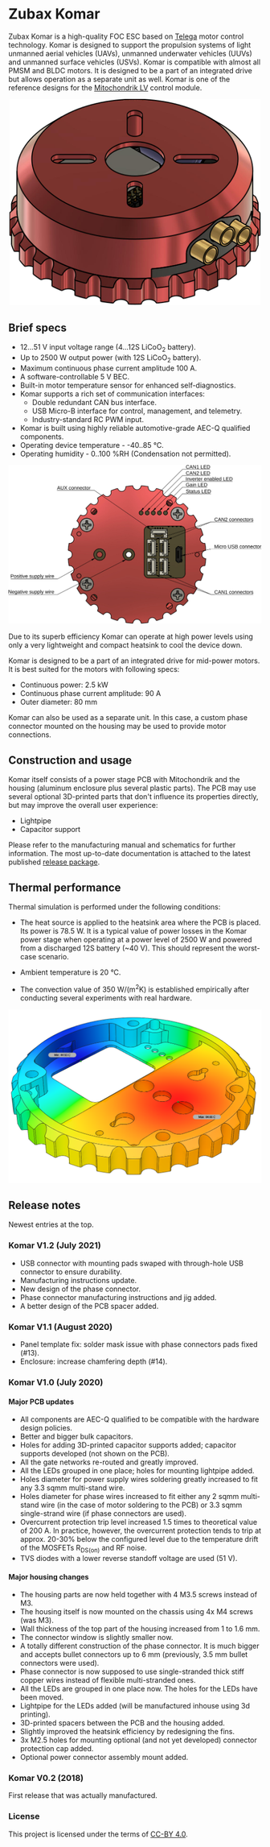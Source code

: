 # Zubax Komar

Zubax Komar is a high-quality FOC ESC based on [Telega](https://zubax.com/technologies/telega) motor control technology.
Komar is designed to support the propulsion systems of light unmanned aerial vehicles (UAVs), unmanned underwater vehicles (UUVs)
and unmanned surface vehicles (USVs). Komar is compatible with almost all PMSM and BLDC motors.
It is designed to be a part of an integrated drive but allows operation as a separate unit as well.
Komar is one of the reference designs for the [Mitochondrik LV](https://zubax.com/products/mitochondrik-lv) control module.

<p align="center">
<img src="figures/Komar.svg" alt="Zubax Komar" width="500"/>
</p>

## Brief specs

* 12...51 V input voltage range (4...12S LiCoO<sub>2</sub> battery).
* Up to 2500 W output power (with 12S LiCoO<sub>2</sub> battery).
* Maximum continuous phase current amplitude 100 A.
* A software-controllable 5 V BEC.
* Built-in motor temperature sensor for enhanced self-diagnostics.
* Komar supports a rich set of communication interfaces:
  * Double redundant CAN bus interface.
  * USB Micro-B interface for control, management, and telemetry.
  * Industry-standard RC PWM input.
* Komar is built using highly reliable automotive-grade AEC-Q qualified components.
* Operating device temperature - -40..85 °C.
* Operating humidity - 0..100 %RH (Condensation not permitted).

<img src="figures/connectors leds.svg" alt="Komar connectors and LEDs placement" />

Due to its superb efficiency Komar can operate at high power levels using only a very lightweight and compact heatsink to cool the device down.

Komar is designed to be a part of an integrated drive for mid-power motors.
It is best suited for the motors with following specs:

* Continuous power: 2.5 kW
* Continuous phase current amplitude: 90 A
* Outer diameter: 80 mm

Komar can also be used as a separate unit. In this case, a custom phase connector mounted on the housing may be used to provide motor connections.

## Construction and usage

Komar itself consists of a power stage PCB with Mitochondrik and the housing (aluminum enclosure plus several plastic parts).
The PCB may use several optional 3D-printed parts that don't influence its properties directly, but may improve the overall user experience:

- Lightpipe
- Capacitor support

Please refer to the manufacturing manual and schematics for further information.
The most up-to-date documentation is attached to the latest published
[release package](https://github.com/Zubax/Komar/releases).

## Thermal performance

Thermal simulation is performed under the following conditions:

* The heat source is applied to the heatsink area where the PCB is placed. Its power is 78.5 W.
  It is a typical value of power losses in the Komar power stage when operating at a power level of 2500 W
  and powered from a discharged 12S battery (~40 V). This should represent the worst-case scenario.

* Ambient temperature is 20 °C.

* The convection value of 350 W/(m<sup>2</sup>K) is established empirically after conducting several experiments with real hardware.

<img src="figures/thermal_performance.png" alt="Zubax Komar thermal performance" />

## Release notes

Newest entries at the top.

### Komar V1.2 (July 2021)

* USB connector with mounting pads swaped with through-hole USB connector to ensure durability.
* Manufacturing instructions update.
* New design of the phase connector.
* Phase connector manufacturing instructions and jig added.
* A better design of the PCB spacer added.

### Komar V1.1 (August 2020)

* Panel template fix: solder mask issue with phase connectors pads fixed (#13).
* Enclosure: increase chamfering depth (#14).

### Komar V1.0 (July 2020)

#### Major PCB updates

* All components are AEC-Q qualified to be compatible with the hardware design policies.
* Better and bigger bulk capacitors.
* Holes for adding 3D-printed capacitor supports added; capacitor supports  developed (not shown on the PCB).
* All the gate networks re-routed and greatly improved.
* All the LEDs grouped in one place; holes for mounting lightpipe added.
* Holes diameter for power supply wires soldering greatly increased to fit any 3.3 sqmm multi-stand wire.
* Holes diameter for phase wires increased to fit either any 2 sqmm multi-stand wire
  (in the case of motor soldering to the PCB) or 3.3 sqmm single-strand wire (if phase connectors are used).
* Overcurrent protection trip level increased 1.5 times to theoretical value of 200 A.
  In practice, however, the overcurrent protection tends to trip at approx. 20-30% below the configured level
  due to the temperature drift of the MOSFETs R<sub>DS(on)</sub> and RF noise.
* TVS diodes with a lower reverse standoff voltage are used (51 V).

#### Major housing changes

* The housing parts are now held together with 4 M3.5 screws instead of M3.
* The housing itself is now mounted on the chassis using 4x M4 screws (was M3).
* Wall thickness of the top part of the housing increased from 1 to 1.6 mm.
* The connector window is slightly smaller now.
* A totally different construction of the phase connector.
  It is much bigger and accepts bullet connectors up to 6 mm (previously, 3.5 mm bullet connectors were used).
* Phase connector is now supposed to use single-stranded thick stiff copper wires instead of flexible multi-stranded ones.
* All the LEDs are grouped in one place now. The holes for the LEDs have been moved.
* Lightpipe for the LEDs added (will be manufactured inhouse using 3d printing).
* 3D-printed spacers between the PCB and the housing added.
* Slightly improved the heatsink efficiency by redesigning the fins.
* 3x M2.5 holes for mounting optional (and not yet developed) connector protection cap added.
* Optional power connector assembly  mount added.

### Komar V0.2 (2018)

First release that was actually manufactured.

### License

This project is licensed under the terms of [CC-BY 4.0](https://creativecommons.org/licenses/by/4.0/).
